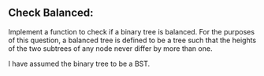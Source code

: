 ## Check Balanced: 
Implement a function to check if a binary tree is balanced. For the purposes of this question, a balanced tree is defined to be a tree such that the heights of the two subtrees of any node never differ by more than one. 
 
I have assumed the binary tree to be a BST.